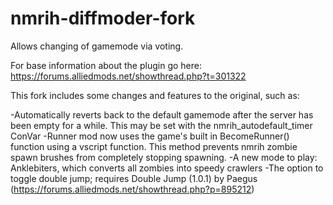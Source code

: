 # nmrih-diffmoder-fork
Allows changing of gamemode via voting.

For base information about the plugin go here:
https://forums.alliedmods.net/showthread.php?t=301322

This fork includes some changes and features to the original, such as:

-Automatically reverts back to the default gamemode after the server has been empty for a while. This may be set with the nmrih_autodefault_timer ConVar
-Runner mod now uses the game's built in BecomeRunner() function using a vscript function. This method prevents nmrih zombie spawn brushes from completely stopping spawning.
-A new mode to play: Anklebiters, which converts all zombies into speedy crawlers
-The option to toggle double jump; requires Double Jump (1.0.1) by Paegus (https://forums.alliedmods.net/showthread.php?p=895212)

